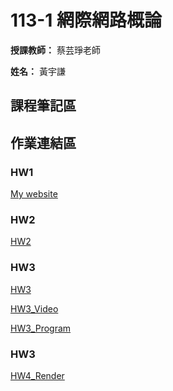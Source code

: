 # 113-1 網際網路概論

**授課教師：** 蔡芸琤老師

**姓名：** 黃宇謙

## 課程筆記區
## 作業連結區
### HW1 
[My website](https://arthurarthurarthur0817.github.io/Website/)

### HW2
[HW2](https://youtu.be/R8iDpLFDLok)

### HW3
[HW3](https://youtu.be/Q39oawEFj0A?si=FBy8Jyehs7cUaJLV)

[HW3_Video](https://youtu.be/RYi0gbDHV1M)

[HW3_Program](https://github.com/ArthurArthurArthur0817/Web/tree/main/HW3)

### HW3

[HW4_Render](https://calendar-p3se.onrender.com)

